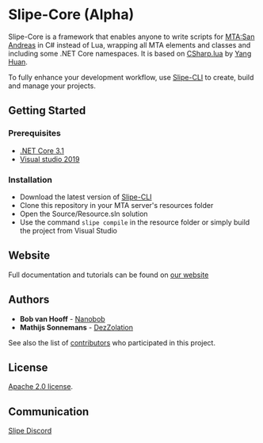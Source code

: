 # Slipe-Core (Alpha)

Slipe-Core is a framework that enables anyone to write scripts for [MTA:San Andreas](https://multitheftauto.com) in C# instead of Lua, wrapping all MTA elements and classes and including some .NET Core namespaces. It is based on [CSharp.lua](https://github.com/yanghuan/CSharp.lua) by [Yang Huan](https://github.com/yanghuan).

To fully enhance your development workflow, use [Slipe-CLI](https://github.com/mta-slipe/Slipe-CLI) to create, build and manage your projects.

## Getting Started

### Prerequisites


* [.NET Core 3.1](https://dotnet.microsoft.com/download/dotnet-core/3.1)
* [Visual studio 2019](https://visualstudio.microsoft.com/downloads/)

### Installation

* Download the latest version of [Slipe-CLI](https://mta-slipe.com/slipeInstaller.exe)
* Clone this repository in your MTA server's resources folder
* Open the Source/Resource.sln solution
* Use the command ```slipe compile``` in the resource folder or simply build the project from Visual Studio

## Website
Full documentation and tutorials can be found on [our website](https://mta-slipe.com/)

## Authors

* **Bob van Hooff** - [Nanobob](https://github.com/NanoBob)
* **Mathijs Sonnemans** - [DezZolation](https://github.com/DezZolation)

See also the list of [contributors](https://github.com/mta-slipe/Slipe-Core/graphs/contributors) who participated in this project.

## License
[Apache 2.0 license](https://github.com/mta-slipe/Slipe-Core/blob/master/LICENSE).

## Communication

[Slipe Discord](https://discord.gg/sZ3GNPF)

